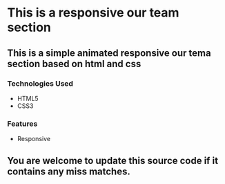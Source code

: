 # This is a responsive our team section

## This is a simple animated responsive our tema section based on html and css

### Technologies Used
* HTML5
* CSS3

### Features
* Responsive

## You are welcome to update this source code if it contains any miss matches.